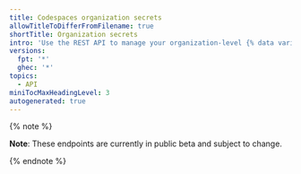 ```yaml
---
title: Codespaces organization secrets
allowTitleToDifferFromFilename: true
shortTitle: Organization secrets
intro: 'Use the REST API to manage your organization-level {% data variables.product.prodname_codespaces %} secrets.'
versions:
  fpt: '*'
  ghec: '*'
topics:
  - API
miniTocMaxHeadingLevel: 3
autogenerated: true
---
```


{% note %}

**Note**: These endpoints are currently in public beta and subject to change.

{% endnote %}


<!-- Content after this section is automatically generated -->
